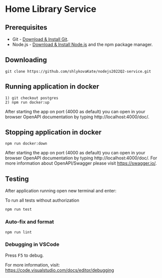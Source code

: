 # Home Library Service

## Prerequisites

- Git - [Download & Install Git](https://git-scm.com/downloads).
- Node.js - [Download & Install Node.js](https://nodejs.org/en/download/) and the npm package manager.

## Downloading

```
git clone https://github.com/shlykovaKate/nodejs2022Q2-service.git
```
## Running application in docker

```
1) git checkout postgres
2) npm run docker:up
```
After starting the app on port (4000 as default) you can open
in your browser OpenAPI documentation by typing http://localhost:4000/doc/.

## Stopping application in docker

```
npm run docker:down
```
After starting the app on port (4000 as default) you can open
in your browser OpenAPI documentation by typing http://localhost:4000/doc/.
For more information about OpenAPI/Swagger please visit https://swagger.io/.


## Testing

After application running open new terminal and enter:

To run all tests without authorization

```
npm run test
```

### Auto-fix and format

```
npm run lint
```

### Debugging in VSCode

Press <kbd>F5</kbd> to debug.

For more information, visit: https://code.visualstudio.com/docs/editor/debugging
